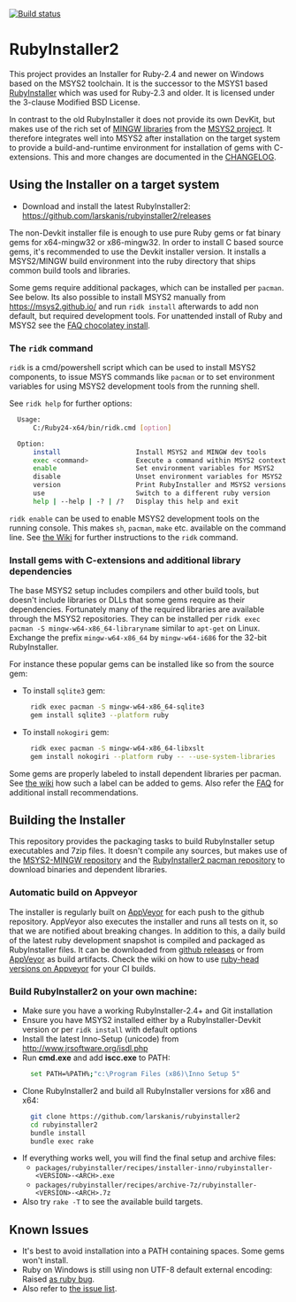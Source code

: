 [![Build status](https://ci.appveyor.com/api/projects/status/kq2b5dqv9ay132a2/branch/master?svg=true)](https://ci.appveyor.com/project/larskanis/rubyinstaller2-hbuor/branch/master)

# RubyInstaller2

This project provides an Installer for Ruby-2.4 and newer on Windows based on the MSYS2 toolchain.
It is the successor to the MSYS1 based [RubyInstaller](https://github.com/oneclick/rubyinstaller/) which was used for Ruby-2.3 and older.
It is licensed under the 3-clause Modified BSD License.

In contrast to the old RubyInstaller it does not provide its own DevKit, but makes use of the rich set of [MINGW libraries](https://github.com/Alexpux/MINGW-packages) from the [MSYS2 project](https://msys2.github.io/).
It therefore integrates well into MSYS2 after installation on the target system to provide a build-and-runtime environment for installation of gems with C-extensions.
This and more changes are documented in the [CHANGELOG](https://github.com/oneclick/rubyinstaller2/blob/master/CHANGELOG-2.4.md#rubyinstaller-241-1---2017-05-25).

## Using the Installer on a target system

- Download and install the latest RubyInstaller2: https://github.com/larskanis/rubyinstaller2/releases

The non-Devkit installer file is enough to use pure Ruby gems or fat binary gems for x64-mingw32 or x86-mingw32.
In order to install C based source gems, it's recommended to use the Devkit installer version.
It installs a MSYS2/MINGW build environment into the ruby directory that ships common build tools and libraries.

Some gems require additional packages, which can be installed per `pacman`. See below.
Its also possible to install MSYS2 manually from https://msys2.github.io/ and run `ridk install` afterwards to add non default, but required development tools.
For unattended install of Ruby and MSYS2 see the [FAQ chocolatey install](https://github.com/oneclick/rubyinstaller2/wiki/FAQ#user-content-choco-install).

### The `ridk` command

`ridk` is a cmd/powershell script which can be used to install MSYS2 components, to issue MSYS commands like `pacman` or to set environment variables for using MSYS2 development tools from the running shell.

See `ridk help` for further options:

```sh
  Usage:
      C:/Ruby24-x64/bin/ridk.cmd [option]

  Option:
      install                   Install MSYS2 and MINGW dev tools
      exec <command>            Execute a command within MSYS2 context
      enable                    Set environment variables for MSYS2
      disable                   Unset environment variables for MSYS2
      version                   Print RubyInstaller and MSYS2 versions
      use                       Switch to a different ruby version
      help | --help | -? | /?   Display this help and exit
```

`ridk enable` can be used to enable MSYS2 development tools on the running console.
This makes `sh`, `pacman`, `make` etc. available on the command line.
See [the Wiki](https://github.com/oneclick/rubyinstaller2/wiki/The-ridk-tool) for further instructions to the `ridk` command.

### Install gems with C-extensions and additional library dependencies

The base MSYS2 setup includes compilers and other build tools, but doesn't include libraries or DLLs that some gems require as their dependencies.
Fortunately many of the required libraries are available through the MSYS2 repositories.
They can be installed per `ridk exec pacman -S mingw-w64-x86_64-libraryname` similar to `apt-get` on Linux.
Exchange the prefix `mingw-w64-x86_64` by `mingw-w64-i686` for the 32-bit RubyInstaller.

For instance these popular gems can be installed like so from the source gem:

- To install `sqlite3` gem:
  ```sh
    ridk exec pacman -S mingw-w64-x86_64-sqlite3
    gem install sqlite3 --platform ruby
  ```
- To install `nokogiri` gem:
  ```sh
    ridk exec pacman -S mingw-w64-x86_64-libxslt
    gem install nokogiri --platform ruby -- --use-system-libraries
  ```

Some gems are properly labeled to install dependent libraries per pacman.
See [the wiki](https://github.com/oneclick/rubyinstaller2/wiki/For-gem-developers#msys2-library-dependency) how such a label can be added to gems.
Also refer the [FAQ](https://github.com/larskanis/rubyinstaller2/wiki/FAQ) for additional install recommendations.


## Building the Installer

This repository provides the packaging tasks to build RubyInstaller setup executables and 7zip files.
It doesn't compile any sources, but makes use of the [MSYS2-MINGW repository](https://github.com/Alexpux/MINGW-packages) and the [RubyInstaller2 pacman repository](https://github.com/oneclick/rubyinstaller2-packages) to download binaries and dependent libraries.

### Automatic build on Appveyor

The installer is regularly built on [AppVeyor](https://ci.appveyor.com/project/larskanis/rubyinstaller2-hbuor) for each push to the github repository.
AppVeyor also executes the installer and runs all tests on it, so that we are notified about breaking changes.
In addition to this, a daily build of the latest ruby development snapshot is compiled and packaged as RubyInstaller files.
It can be downloaded from [github releases](https://github.com/oneclick/rubyinstaller2/releases/tag/rubyinstaller-head) or from [AppVeyor](https://ci.appveyor.com/project/larskanis/rubyinstaller2-hbuor) as build artifacts.
Check the wiki on how to use [ruby-head versions on Appveyor](https://github.com/oneclick/rubyinstaller2/wiki/For-gem-developers#user-content-appveyor) for your CI builds.


### Build RubyInstaller2 on your own machine:

- Make sure you have a working RubyInstaller-2.4+ and Git installation
- Ensure you have MSYS2 installed either by a RubyInstaller-Devkit version or per `ridk install` with default options
- Install the latest Inno-Setup (unicode) from http://www.jrsoftware.org/isdl.php
- Run **cmd.exe** and add **iscc.exe** to PATH:
  ```sh
    set PATH=%PATH%;"c:\Program Files (x86)\Inno Setup 5"
  ```
- Clone RubyInstaller2 and build all RubyInstaller versions for x86 and x64:
  ```sh
    git clone https://github.com/larskanis/rubyinstaller2
    cd rubyinstaller2
    bundle install
    bundle exec rake
  ```
- If everything works well, you will find the final setup and archive files: 
  * `packages/rubyinstaller/recipes/installer-inno/rubyinstaller-<VERSION>-<ARCH>.exe`
  * `packages/rubyinstaller/recipes/archive-7z/rubyinstaller-<VERSION>-<ARCH>.7z`
- Also try `rake -T` to see the available build targets.


## Known Issues

- It's best to avoid installation into a PATH containing spaces. Some gems won't install.
- Ruby on Windows is still using non UTF-8 default external encoding: Raised [as ruby bug](https://bugs.ruby-lang.org/issues/13488).
- Also refer to [the issue list](https://github.com/larskanis/rubyinstaller2/issues).
